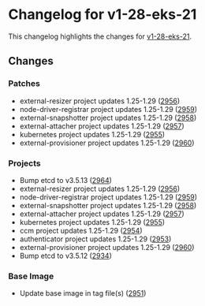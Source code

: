 # Changelog for v1-28-eks-21

This changelog highlights the changes for [v1-28-eks-21](https://github.com/aws/eks-distro/tree/v1-28-eks-21).

## Changes

### Patches
* external-resizer project updates 1.25-1.29 ([2956](https://github.com/aws/eks-distro/pull/2956))
* node-driver-registrar project updates 1.25-1.29 ([2959](https://github.com/aws/eks-distro/pull/2959))
* external-snapshotter project updates 1.25-1.29 ([2958](https://github.com/aws/eks-distro/pull/2958))
* external-attacher project updates 1.25-1.29 ([2957](https://github.com/aws/eks-distro/pull/2957))
* kubernetes project updates 1.25-1.29 ([2955](https://github.com/aws/eks-distro/pull/2955))
* external-provisioner project updates 1.25-1.29 ([2960](https://github.com/aws/eks-distro/pull/2960))

### Projects
* Bump etcd to v3.5.13 ([2964](https://github.com/aws/eks-distro/pull/2964))
* external-resizer project updates 1.25-1.29 ([2956](https://github.com/aws/eks-distro/pull/2956))
* node-driver-registrar project updates 1.25-1.29 ([2959](https://github.com/aws/eks-distro/pull/2959))
* external-snapshotter project updates 1.25-1.29 ([2958](https://github.com/aws/eks-distro/pull/2958))
* external-attacher project updates 1.25-1.29 ([2957](https://github.com/aws/eks-distro/pull/2957))
* kubernetes project updates 1.25-1.29 ([2955](https://github.com/aws/eks-distro/pull/2955))
* ccm project updates 1.25-1.29 ([2954](https://github.com/aws/eks-distro/pull/2954))
* authenticator project updates 1.25-1.29 ([2953](https://github.com/aws/eks-distro/pull/2953))
* external-provisioner project updates 1.25-1.29 ([2960](https://github.com/aws/eks-distro/pull/2960))
* Bump etcd to v3.5.12 ([2934](https://github.com/aws/eks-distro/pull/2934))

### Base Image
* Update base image in tag file(s) ([2951](https://github.com/aws/eks-distro/pull/2951))

